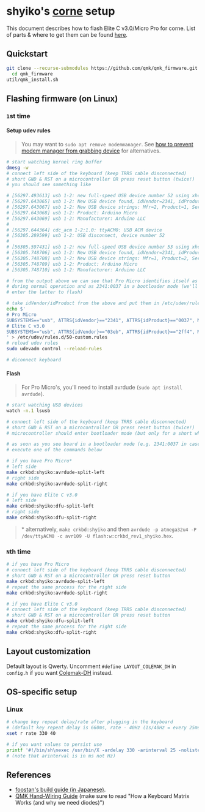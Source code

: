 
# shyiko's [corne](https://github.com/foostan/crkbd) setup

This document describes how to flash Elite C v3.0/Micro Pro for corne.
List of parts & where to get them can be found [here](https://github.com/shyiko/dotfiles/blob/master/CORNE.md).

## Quickstart

```bash
git clone --recurse-submodules https://github.com/qmk/qmk_firmware.git &&
  cd qmk_firmware
util/qmk_install.sh
```

## Flashing firmware (on Linux)

### `1`st time

#### Setup udev rules

> You may want to `sudo apt remove modemmanager`. See [how to prevent modem manager from grabbing device](https://askubuntu.com/questions/399263/udev-rules-seem-ignored-can-not-prevent-modem-manager-from-grabbing-device) for alternatives.

```bash
# start watching kernel ring buffer
dmesg -w
# connect left side of the keyboard (keep TRRS cable disconnected)
# short GND & RST on a microcontroller OR press reset button (twice!)
# you should see something like

# [56297.493613] usb 1-2: new full-speed USB device number 52 using xhci_hcd
# [56297.643065] usb 1-2: New USB device found, idVendor=2341, idProduct=0037, bcdDevice= 0.01 # bootloader mode
# [56297.643067] usb 1-2: New USB device strings: Mfr=2, Product=1, SerialNumber=0
# [56297.643068] usb 1-2: Product: Arduino Micro
# [56297.643069] usb 1-2: Manufacturer: Arduino LLC
#
# [56297.644364] cdc_acm 1-2:1.0: ttyACM0: USB ACM device
# [56305.289599] usb 1-2: USB disconnect, device number 52
#
# [56305.597431] usb 1-2: new full-speed USB device number 53 using xhci_hcd
# [56305.748706] usb 1-2: New USB device found, idVendor=2341, idProduct=8037, bcdDevice= 1.00
# [56305.748708] usb 1-2: New USB device strings: Mfr=1, Product=2, SerialNumber=0
# [56305.748709] usb 1-2: Product: Arduino Micro
# [56305.748710] usb 1-2: Manufacturer: Arduino LLC

# from the output above we can see that Pro Micro identifies itself as 2341:8037
# during normal operation and as 2341:0037 in a bootloader mode (we'll need to
# enter the latter to flash)

# take idVendor/idProduct from the above and put them in /etc/udev/rules.d/..., e.g.
echo $'
# Pro Micro
SUBSYSTEMS=="usb", ATTRS{idVendor}=="2341", ATTRS{idProduct}=="0037", MODE:="0666"
# Elite C v3.0
SUBSYSTEMS=="usb", ATTRS{idVendor}=="03eb", ATTRS{idProduct}=="2ff4", MODE:="0666"
' > /etc/udev/rules.d/50-custom.rules
# reload udev rules
sudo udevadm control --reload-rules

# diconnect keyboard
```

#### Flash

> For Pro Micro's, you'll need to install avrdude (`sudo apt install avrdude`).

```bash
# start watching USB devices
watch -n.1 lsusb

# connect left side of the keyboard (keep TRRS cable disconnected)
# short GND & RST on a microcontroller OR press reset button (twice!)
# microcontroller should enter bootloader mode (but only for a short while so be quick!)

# as soon as you see board in a bootloader mode (e.g. 2341:0037 in case of Pro Micro)
# execute one of the commands below

# if you have Pro Micro*
# left side
make crkbd:shyiko:avrdude-split-left
# right side
make crkbd:shyiko:avrdude-split-right

# if you have Elite C v3.0
# left side
make crkbd:shyiko:dfu-split-left
# right side
make crkbd:shyiko:dfu-split-right
```

> \* alternatively, `make crkbd:shyiko` and then `avrdude -p atmega32u4 -P /dev/ttyACM0 -c avr109 -U flash:w:crkbd_rev1_shyiko.hex`.

### `N`th time

```bash
# if you have Pro Micro
# connect left side of the keyboard (keep TRRS cable disconnected)
# short GND & RST on a microcontroller OR press reset button
make crkbd:shyiko:avrdude-split-left
# repeat the same process for the right side
make crkbd:shyiko:avrdude-split-right

# if you have Elite C v3.0
# connect left side of the keyboard (keep TRRS cable disconnected)
# short GND & RST on a microcontroller OR press reset button
make crkbd:shyiko:dfu-split-left
# repeat the same process for the right side
make crkbd:shyiko:dfu-split-right
```

## Layout customization

Default layout is Qwerty. Uncomment `#define LAYOUT_COLEMAK_DH` in `config.h` if you
want [Colemak-DH](https://colemakmods.github.io/mod-dh/) instead.

## OS-specific setup

### Linux

```bash
# change key repeat delay/rate after plugging in the keyboard
# (default key repeat delay is 660ms, rate - 40Hz (1s/40Hz = every 25ms))
xset r rate 330 40

# if you want values to persist use
printf '#!/bin/sh\nexec /usr/bin/X -ardelay 330 -arinterval 25 -nolisten tcp "$@"\n' > ~/.xserverrc
# (note that arinterval is in ms not Hz)
```

## References

- [foostan's build guide (in Japanese)](https://github.com/foostan/crkbd/blob/master/corne-cherry/doc/buildguide_jp.md).
- [QMK Hand-Wiring Guide](https://github.com/qmk/qmk_firmware/blob/master/docs/hand_wire.md) (make sure to read "How a Keyboard Matrix Works (and why we need diodes)")
